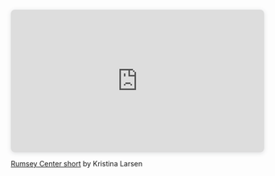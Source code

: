 

<div style="position: relative; width: 100%; height: 0; padding-top: 56.2500%;
 padding-bottom: 0; box-shadow: 0 2px 8px 0 rgba(63,69,81,0.16); margin-top: 1.6em; margin-bottom: 0.9em; overflow: hidden;
 border-radius: 8px; will-change: transform;">

<iframe loading="lazy" style="position: absolute; width: 100%; height: 100%; top: 0; left: 0; border: none; padding: 0;margin: 0;"
    src="https://www.canva.com/design/DAGS7hQmpcw/P7vR2t66tWGRUdvNr0AL0Q/view?embed" allowfullscreen="allowfullscreen" allow="fullscreen">

</iframe>
</div>

<a href="https:&#x2F;&#x2F;www.canva.com&#x2F;design&#x2F;DAGS7hQmpcw&#x2F;P7vR2t66tWGRUdvNr0AL0Q&#x2F;view?utm_content=DAGS7hQmpcw&amp;utm_campaign=designshare&amp;utm_medium=embeds&amp;utm_source=link" target="_blank" rel="noopener">Rumsey Center short</a> by Kristina Larsen
